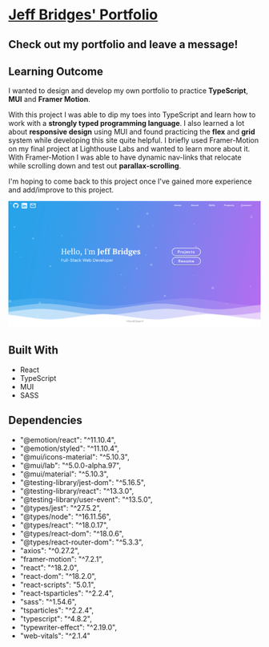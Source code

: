 # [Jeff Bridges' Portfolio](https://jbridges1119.net)

## Check out my portfolio and leave a message!
## Learning Outcome
I wanted to design and develop my own portfolio to practice **TypeScript**, **MUI** and **Framer Motion**. 

With this project I was able to dip my toes into TypeScript and learn how to work with a **strongly typed programming language**. I also learned a lot about **responsive design** using MUI and found practicing the **flex** and **grid** system while developing this site quite helpful. I briefly used Framer-Motion on my final project at Lighthouse Labs and wanted to learn more about it. With Framer-Motion I was able to have dynamic nav-links that relocate while scrolling down and test out **parallax-scrolling**. 

I'm hoping to come back to this project once I've gained more experience and add/improve to this project.


![LandingPage](https://github.com/Jbridges1119/portfolio/blob/master/src/assets/LandingPage.png?raw=true)


## Built With
- React
- TypeScript
- MUI
- SASS


## Dependencies
- "@emotion/react": "^11.10.4",
- "@emotion/styled": "^11.10.4",
- "@mui/icons-material": "^5.10.3",
- "@mui/lab": "^5.0.0-alpha.97",
- "@mui/material": "^5.10.3",
- "@testing-library/jest-dom": "^5.16.5",
- "@testing-library/react": "^13.3.0",
- "@testing-library/user-event": "^13.5.0",
- "@types/jest": "^27.5.2",
- "@types/node": "^16.11.56",
- "@types/react": "^18.0.17",
- "@types/react-dom": "^18.0.6",
- "@types/react-router-dom": "^5.3.3",
- "axios": "^0.27.2",
- "framer-motion": "^7.2.1",
- "react": "^18.2.0",
- "react-dom": "^18.2.0",
- "react-scripts": "5.0.1",
- "react-tsparticles": "^2.2.4",
- "sass": "^1.54.6",
- "tsparticles": "^2.2.4",
- "typescript": "^4.8.2",
- "typewriter-effect": "^2.19.0",
- "web-vitals": "^2.1.4"
